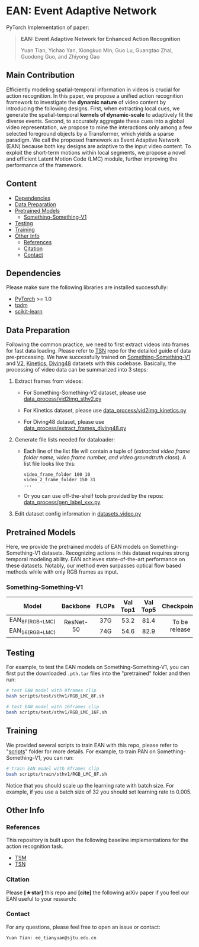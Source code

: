 # EAN: Event Adaptive Network

<!-- [![PWC](https://img.shields.io/endpoint.svg?url=https://paperswithcode.com/badge/pan-towards-fast-action-recognition-via/action-recognition-in-videos-on-something-1)](https://paperswithcode.com/sota/action-recognition-in-videos-on-something-1?p=pan-towards-fast-action-recognition-via)
[![PWC](https://img.shields.io/endpoint.svg?url=https://paperswithcode.com/badge/pan-towards-fast-action-recognition-via/action-recognition-in-videos-on-something)](https://paperswithcode.com/sota/action-recognition-in-videos-on-something?p=pan-towards-fast-action-recognition-via)
[![PWC](https://img.shields.io/endpoint.svg?url=https://paperswithcode.com/badge/pan-towards-fast-action-recognition-via/action-recognition-in-videos-on-jester)](https://paperswithcode.com/sota/action-recognition-in-videos-on-jester?p=pan-towards-fast-action-recognition-via) -->

PyTorch Implementation of paper:

> **EAN: Event Adaptive Network for Enhanced Action Recognition**
>
> Yuan Tian, Yichao Yan, Xiongkuo Min, Guo Lu, Guangtao Zhai, Guodong Guo, and Zhiyong Gao
>
<!-- > [[ArXiv](https://arxiv.org/abs/2008.03462)] -->

<!-- ## Updates -->
<!-- 
**[12 Aug 2020]** We have released the codebase and models of the PAN.  -->

## Main Contribution

Efficiently modeling spatial-temporal information in videos is crucial for action recognition.
In this paper, we propose a unified action recognition framework to investigate the **dynamic nature** of video content by introducing the following designs. First,
when extracting local cues, we generate the spatial-temporal
**kernels of dynamic-scale** to adaptively fit the diverse events.
Second, to accurately aggregate these cues into a global video
representation, we propose to mine the interactions only among
a few selected foreground objects by a Transformer, which yields
a sparse paradigm. We call the proposed framework as Event
Adaptive Network (EAN) because both key designs are adaptive
to the input video content. To exploit the short-term motions
within local segments, we propose a novel and efficient Latent
Motion Code (LMC) module, further improving the performance
of the framework.

<!-- 
<p align="center">
  <img src="https://user-images.githubusercontent.com/32992487/89706349-56563200-d997-11ea-8ed6-4ceca2883bad.gif" />
</p> -->

## Content

- [Dependencies](#dependencies)
- [Data Preparation](#data-preparation)
- [Pretrained Models](#pretrained-models)
  + [Something-Something-V1](#something-something-v1)
- [Testing](#testing)
- [Training](#training)
- [Other Info](#other-info)
  - [References](#references)
  - [Citation](#citation)
  - [Contact](#contact)

## Dependencies

Please make sure the following libraries are installed successfully:

- [PyTorch](https://pytorch.org/) >= 1.0
- [tqdm](https://github.com/tqdm/tqdm.git)
- [scikit-learn](https://scikit-learn.org/stable/)

## Data Preparation

Following the common practice, we need to first extract videos into frames for fast data loading. Please refer to [TSN](https://github.com/yjxiong/temporal-segment-networks) repo for the detailed guide of data pre-processing. We have successfully trained on [Something-Something-V1](https://20bn.com/datasets/something-something/v1) and [V2](https://20bn.com/datasets/something-something/v2), [Kinetics](https://deepmind.com/research/open-source/open-source-datasets/kinetics/), [Diving48](http://www.svcl.ucsd.edu/projects/resound/dataset.html) datasets with this codebase. Basically, the processing of video data can be summarized into 3 steps:

1. Extract frames from videos:

   * For Something-Something-V2 dataset, please use [data_process/vid2img_sthv2.py](data_process/vid2img_sthv2.py) 

   * For Kinetics dataset, please use [data_process/vid2img_kinetics.py](data_process/vid2img_kinetics.py) 

   * For Diving48 dataset, please use [data_process/extract_frames_diving48.py](data_process/extract_frames_diving48.py) 

2. Generate file lists needed for dataloader:

   * Each line of the list file will contain a tuple of (*extracted video frame folder name, video frame number, and video groundtruth class*). A list file looks like this:

     ```
     video_frame_folder 100 10
     video_2_frame_folder 150 31
     ...
     ```

   * Or you can use off-the-shelf tools provided by the repos: [data_process/gen_label_xxx.py](data_process/gen_label_xxx.py) 


3. Edit dataset config information in [datasets_video.py](datasets_video.py)


## Pretrained Models

Here, we provide the pretrained models of EAN models on Something-Something-V1 datasets. Recognizing actions in this dataset requires strong temporal modeling ability. EAN achieves state-of-the-art performance on these datasets. Notably, our method even surpasses optical flow based methods while with only RGB frames as input.

### Something-Something-V1

<div align="center">
<table>
<thead>
<tr>
<th align="center">Model</th>
<th align="center">Backbone</th>
<th align="center">FLOPs</th>
<th align="center">Val Top1</th>
<th align="center">Val Top5</th>
<th align="center">Checkpoints</th>
</tr>
</thead>
<tbody>
<tr>
<td align="center">EAN<sub>8F(RGB+LMC)</sub></td>
<td align="center" rowspan="3">ResNet-50</td>
<td align="center">37G</td>
<td align="center">53.2</td>
<td align="center">81.4</td>
<td align="center" rowspan="3">
<!-- [<a href="https://drive.google.com/drive/folders/1Be3o8pesPrk8uEoBNd4OW6qtKkeXoVBU?usp=sharing">Google Drive</a>] or [<a href="https://share.weiyun.com/F2PJnUiE" rel="nofollow">Weiyun</a>] -->
To be release
</td>
</tr>
<tr>
<td align="center">EAN<sub>16(RGB+LMC)</sub></td>
<td align="center">74G</td>
<td align="center">54.6</td>
<td align="center">82.9</td>
</tr>
<!-- <tr>
<td align="center">PAN<sub>En</sub></td>
<td align="center">(46.6G+88.4G) * 2</td>
<td align="center">53.4</td>
<td align="center">81.1</td>
</tr> -->
</tbody>
</table>
</div>

## Testing 

For example, to test the EAN models on Something-Something-V1, you can first put the downloaded `.pth.tar` files into the "pretrained" folder and then run:

```bash
# test EAN model with 8frames clip
bash scripts/test/sthv1/RGB_LMC_8F.sh

# test EAN model with 16frames clip
bash scripts/test/sthv1/RGB_LMC_16F.sh

```

## Training 

We provided several scripts to train EAN with this repo, please refer to "[scripts](scripts/)" folder for more details. For example, to train PAN on Something-Something-V1, you can run:

```bash
# train EAN model with 8frames clip
bash scripts/train/sthv1/RGB_LMC_8F.sh

```

Notice that you should scale up the learning rate with batch size. For example, if you use a batch size of 32 you should set learning rate to 0.005.

## Other Info

### References

This repository is built upon the following baseline implementations for the action recognition task.

- [TSM](https://github.com/mit-han-lab/temporal-shift-module)
- [TSN](https://github.com/yjxiong/tsn-pytorch)

### Citation

Please **[★star]** this repo and **[cite]** the following arXiv paper if you feel our EAN useful to your research:
<!-- 
```
@misc{
    zhang2020pan,
    title={PAN: Towards Fast Action Recognition via Learning Persistence of Appearance},
    author={Can Zhang and Yuexian Zou and Guang Chen and Lei Gan},
    year={2020},
    eprint={2008.03462},
    archivePrefix={arXiv},
    primaryClass={cs.CV}
}
``` -->


### Contact

For any questions, please feel free to open an issue or contact:

```
Yuan Tian: ee_tianyuan@sjtu.edu.cn
```